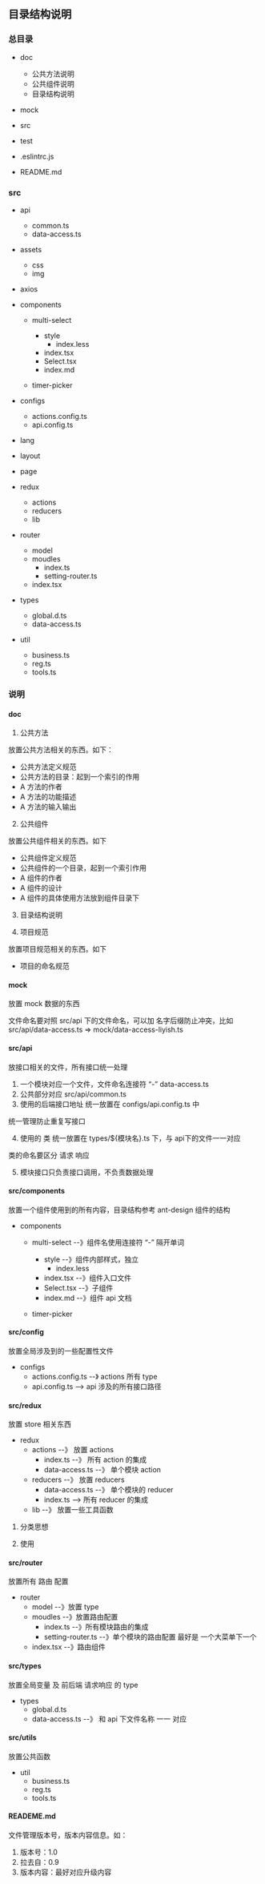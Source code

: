 ## 目录结构说明

### 总目录
- doc
  - 公共方法说明
  - 公共组件说明
  - 目录结构说明

- mock

- src

- test

- .eslintrc.js
- README.md


### src
- api
  - common.ts
  - data-access.ts

- assets
  - css
  - img

- axios

- components
  - multi-select
    - style
      - index.less
    - index.tsx
    - Select.tsx
    - index.md

  - timer-picker

- configs
  - actions.config.ts
  - api.config.ts

- lang

- layout

- page

- redux
  - actions
  - reducers
  - lib

- router
  - model
  - moudles
    - index.ts
    - setting-router.ts
  - index.tsx

- types
  - global.d.ts
  - data-access.ts

- util
  - business.ts
  - reg.ts
  - tools.ts

### 说明

#### doc

1. 公共方法

放置公共方法相关的东西。如下：

- 公共方法定义规范
- 公共方法的目录：起到一个索引的作用
- A 方法的作者
- A 方法的功能描述
- A 方法的输入输出

2. 公共组件

放置公共组件相关的东西。如下

- 公共组件定义规范
- 公共组件的一个目录，起到一个索引作用
- A 组件的作者
- A 组件的设计
- A 组件的具体使用方法放到组件目录下

3. 目录结构说明

4. 项目规范

放置项目规范相关的东西。如下

- 项目的命名规范

#### mock

放置 mock 数据的东西

文件命名要对照 src/api 下的文件命名，可以加 名字后缀防止冲突，比如 src/api/data-access.ts => mock/data-access-liyish.ts

#### src/api

放接口相关的文件，所有接口统一处理

1. 一个模块对应一个文件，文件命名连接符 “-” data-access.ts
2. 公共部分对应 src/api/common.ts
3. 使用的后端接口地址 统一放置在 configs/api.config.ts 中

  统一管理防止重复写接口

4. 使用的 类 统一放置在 types/${模块名}.ts 下，与 api下的文件一一对应

  类的命名要区分 请求 响应

5. 模块接口只负责接口调用，不负责数据处理

#### src/components

放置一个组件使用到的所有内容，目录结构参考 ant-design 组件的结构

- components
  - multi-select             --》组件名使用连接符 “-” 隔开单词
    - style                  --》组件内部样式，独立
      - index.less
    - index.tsx              --》组件入口文件
    - Select.tsx             --》子组件
    - index.md               --》组件 api 文档

  - timer-picker

#### src/config

放置全局涉及到的一些配置性文件

- configs                     
  - actions.config.ts       --》 actions 所有 type
  - api.config.ts           --> api 涉及的所有接口路径

#### src/redux

放置 store 相关东西
- redux
  - actions             --》 放置 actions
    - index.ts          --》 所有 action 的集成
    - data-access.ts    --》 单个模块 action
  - reducers            --》 放置 reducers
    - data-access.ts    --》 单个模块的 reducer
    - index.ts          -->  所有 reducer 的集成
  - lib                 --》 放置一些工具函数

1. 分类思想

2. 使用

#### src/router

放置所有 路由 配置
- router
  - model                        --》放置 type
  - moudles                      --》放置路由配置
    - index.ts                   --》所有模块路由的集成
    - setting-router.ts          --》单个模块的路由配置  最好是 一个大菜单下一个
  - index.tsx                    --》路由组件

#### src/types

放置全局变量 及 前后端 请求响应 的 type

- types
  - global.d.ts
  - data-access.ts     --》 和 api 下文件名称 一一 对应


#### src/utils

放置公共函数
- util
  - business.ts
  - reg.ts
  - tools.ts

#### READEME.md

文件管理版本号，版本内容信息。如：

1. 版本号：1.0
2. 拉去自：0.9
3. 版本内容：最好对应升级内容








